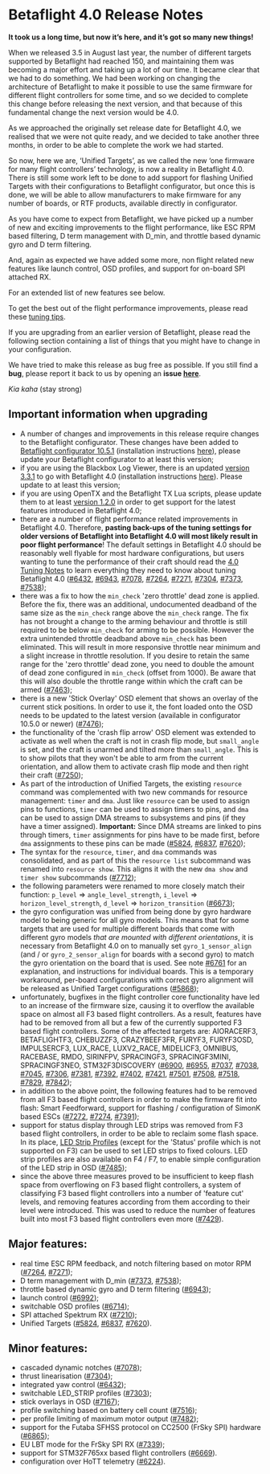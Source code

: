 # Betaflight 4.0 Release Notes
  
**It took us a long time, but now it’s here, and it’s got so many new things!**

When we released 3.5 in August last year, the number of different targets supported by Betaflight had reached 150, and maintaining them was becoming a major effort and taking up a lot of our time. It became clear that we had to do something. We had been working on changing the architecture of Betaflight to make it possible to use the same firmware for different flight controllers for some time, and so we decided to complete this change before releasing the next version, and that because of this fundamental change the next version would be 4.0.

As we approached the originally set release date for Betaflight 4.0, we realised that we were not quite ready, and we decided to take another three months, in order to be able to complete the work we had started.

So now, here we are, ‘Unified Targets’, as we called the new ‘one firmware for many flight controllers’ technology, is now a reality in Betaflight 4.0. There is still some work left to be done to add support for flashing Unified Targets with their configurations to Betaflight configurator, but once this is done, we will be able to allow manufacturers to make firmware for any number of boards, or RTF products, available directly in configurator.

As you have come to expect from Betaflight, we have picked up a number of new and exciting improvements to the flight performance, like ESC RPM based filtering, D term management with D\_min, and throttle based dynamic gyro and D term filtering.

And, again as expected we have added some more, non flight related new features like launch control, OSD profiles, and support for on-board SPI attached RX.

For an extended list of new features see below.


To get the best out of the flight performance improvements, please read these [tuning tips](https://github.com/betaflight/betaflight/wiki/4.0-Tuning-Notes).

If you are upgrading from an earlier version of Betaflight, please read the following section containing a list of things that you might have to change in your configuration.

We have tried to make this release as bug free as possible. If you still find a **bug**, please report it back to us by opening an **issue [here](https://github.com/betaflight/betaflight/issues)**.

_Kia kaha_ (stay strong)


## Important information when upgrading

- A number of changes and improvements in this release require changes to the Betaflight configurator. These changes have been added to [Betaflight configurator 10.5.1](https://github.com/betaflight/betaflight-configurator/releases/tag/10.5.1) (installation instructions [here](https://github.com/betaflight/betaflight-configurator#installation)), please update your Betaflight configurator to at least this version;
- if you are using the Blackbox Log Viewer, there is an updated [version 3.3.1](https://github.com/betaflight/blackbox-log-viewer/releases/tag/3.3.1) to go with Betaflight 4.0 (installation instructions [here](https://github.com/betaflight/blackbox-log-viewer#installation)). Please update to at least this version;
- if you are using OpenTX and the Betaflight TX Lua scripts, please update them to at least [version 1.2.0](https://github.com/betaflight/betaflight-tx-lua-scripts/releases/tag/1.2.0) in order to get support for the latest features introduced in Betaflight 4.0;
- there are a number of flight performance related improvements in Betaflight 4.0. Therefore, **pasting back-ups of the tuning settings for older versions of Betaflight into Betaflight 4.0 will most likely result in poor flight performance**! The default settings in Betaflight 4.0 should be reasonably well flyable for most hardware configurations, but users wanting to tune the performance of their craft should read the [4.0 Tuning Notes](https://github.com/betaflight/betaflight/wiki/4.0-Tuning-Notes) to learn everything they need to know about tuning Betaflight 4.0 ([#6432](https://github.com/betaflight/betaflight/pull/6432), [#6943](https://github.com/betaflight/betaflight/pull/6943), [#7078](https://github.com/betaflight/betaflight/pull/7078), [#7264](https://github.com/betaflight/betaflight/pull/7264), [#7271](https://github.com/betaflight/betaflight/pull/7271), [#7304](https://github.com/betaflight/betaflight/pull/7304), [#7373](https://github.com/betaflight/betaflight/pull/7373), [#7538](https://github.com/betaflight/betaflight/pull/7538));
- there was a fix to how the `min_check` 'zero throttle' dead zone is applied. Before the fix, there was an additional, undocumented deadband of the same size as the `min_check` range above the `min_check` range. The fix has not brought a change to the arming behaviour and throttle is still required to be below `min_check` for arming to be possible. However the extra unintended throttle deadband above `min_check` has been eliminated. This will result in more responsive throttle near minimum and a slight increase in throttle resolution. If you desire to retain the same range for the 'zero throttle' dead zone, you need to double the amount of dead zone configured in `min_check` (offset from 1000). Be aware that this will also double the throttle range within which the craft can be armed ([#7463](https://github.com/betaflight/betaflight/pull/7463));
- there is a new 'Stick Overlay' OSD element that shows an overlay of the current stick positions. In order to use it, the font loaded onto the OSD needs to be updated to the latest version (available in configurator 10.5.0 or newer) ([#7476](https://github.com/betaflight/betaflight/pull/7476));
- the functionality of the 'crash flip arrow' OSD element was extended to activate as well when the craft is not in crash flip mode, but `small_angle` is set, and the craft is unarmed and tilted more than `small_angle`. This is to show pilots that they won't be able to arm from the current orientation, and allow them to activate crash flip mode and then right their craft ([#7250](https://github.com/betaflight/betaflight/pull/7250));
- As part of the introduction of Unified Targets, the existing `resource` command was complemented with two new commands for resource management: `timer` and `dma`. Just like `resource` can be used to assign pins to functions, `timer` can be used to assign timers to pins, and `dma` can be used to assign DMA streams to subsystems and pins (if they have a timer assigned). **Important:** Since DMA streams are linked to pins through timers, `timer` assignments for pins have to be made first, before `dma` assignments to these pins can be made ([#5824](https://github.com/betaflight/betaflight/pull/5824), [#6837](https://github.com/betaflight/betaflight/pull/6837), [#7620](https://github.com/betaflight/betaflight/pull/7620));
- The syntax for the `resource`, `timer`, and `dma` commands was consolidated, and as part of this the `resource list` subcommand was renamed into `resource show`. This aligns it with the new `dma show` and `timer show` subcommands ([#7712](https://github.com/betaflight/betaflight/pull/7712));
- the following parameters were renamed to more closely match their function: `p_level` => `angle_level_strength`, `i_level` => `horizon_level_strength`, `d_level` => `horizon_transition` ([#6673](https://github.com/betaflight/betaflight/pull/6673));
- the gyro configuration was unified from being done by gyro hardware model to being generic for all gyro models. This means that for some targets that are used for multiple different boards that come with different gyro models _that are mounted with different orientations_, it is necessary from Betaflight 4.0 on to manually set `gyro_1_sensor_align` (and / or `gyro_2_sensor_align` for boards with a second gyro) to match the gyro orientation on the board that is used. See note [#6761](https://github.com/betaflight/betaflight/pull/6761) for an explanation, and instructions for individual boards. This is a temporary workaround, per-board configurations with correct gyro alignment will be released as Unified Target configurations ([#5868](https://github.com/betaflight/betaflight/pull/5868));
- unfortunately, bugfixes in the flight controller core functionality have led to an increase of the firmware size, causing it to overflow the available space on almost all F3 based flight controllers. As a result, features have had to be removed from all but a few of the currently supported F3 based flight controllers. Some of the affected targets are: AIORACERF3, BETAFLIGHTF3, CHEBUZZF3, CRAZYBEEF3FR, FURYF3, FURYF3OSD, IMPULSERCF3, LUX\_RACE, LUXV2\_RACE, MIDELICF3, OMNIBUS, RACEBASE, RMDO, SIRINFPV, SPRACINGF3, SPRACINGF3MINI, SPRACINGF3NEO, STM32F3DISCOVERY ([#6900](https://github.com/betaflight/betaflight/pull/6900), [#6955](https://github.com/betaflight/betaflight/pull/6955), [#7037](https://github.com/betaflight/betaflight/pull/7037), [#7038](https://github.com/betaflight/betaflight/pull/7038), [#7045](https://github.com/betaflight/betaflight/pull/7045), [#7306](https://github.com/betaflight/betaflight/pull/7306), [#7381](https://github.com/betaflight/betaflight/pull/7381), [#7392](https://github.com/betaflight/betaflight/pull/7392), [#7402](https://github.com/betaflight/betaflight/pull/7402), [#7421](https://github.com/betaflight/betaflight/pull/7421), [#7501](https://github.com/betaflight/betaflight/pull/7501), [#7508](https://github.com/betaflight/betaflight/pull/7508), [#7518](https://github.com/betaflight/betaflight/pull/7518), [#7829](https://github.com/betaflight/betaflight/pull/7829), [#7842](https://github.com/betaflight/betaflight/pull/7842));
- in addition to the above point, the following features had to be removed from all F3 based flight controllers in order to make the firmware fit into flash: Smart Feedforward, support for flashing / configuration of SimonK based ESCs ([#7272](https://github.com/betaflight/betaflight/pull/7272), [#7274](https://github.com/betaflight/betaflight/pull/7274), [#7391](https://github.com/betaflight/betaflight/pull/7391));
- support for status display through LED strips was removed from F3 based flight controllers, in order to be able to reclaim some flash space. In its place, [LED Strip Profiles](https://github.com/betaflight/betaflight/blob/master/docs/LedStrip.md#led-strip-profiles) (except for the 'Status' profile which is not supported on F3) can be used to set LED strips to fixed colours. LED strip profiles are also available on F4 / F7, to enable simple configuration of the LED strip in OSD ([#7485](https://github.com/betaflight/betaflight/pull/7485));
- since the above three measures proved to be insufficient to keep flash space from overflowing on F3 based flight controllers, a system of classifying F3 based flight controllers into a number of 'feature cut' levels, and removing features according from them according to their level were introduced. This was used to reduce the number of features built into most F3 based flight controllers even more ([#7429](https://github.com/betaflight/betaflight/pull/7429)).


## Major features:

- real time ESC RPM feedback, and notch filtering based on motor RPM ([#7264](https://github.com/betaflight/betaflight/pull/7264), [#7271](https://github.com/betaflight/betaflight/pull/7271));
- D term management with D\_min ([#7373](https://github.com/betaflight/betaflight/pull/7373), [#7538](https://github.com/betaflight/betaflight/pull/7538));
- throttle based dynamic gyro and D term filtering ([#6943](https://github.com/betaflight/betaflight/pull/6943));
- launch control ([#6992](https://github.com/betaflight/betaflight/pull/6992));
- switchable OSD profiles ([#6714](https://github.com/betaflight/betaflight/pull/6714));
- SPI attached Spektrum RX ([#7210](https://github.com/betaflight/betaflight/pull/7210));
- Unified Targets ([#5824](https://github.com/betaflight/betaflight/pull/5824), [#6837](https://github.com/betaflight/betaflight/pull/6837), [#7620](https://github.com/betaflight/betaflight/pull/7620)).


## Minor features:

- cascaded dynamic notches ([#7078](https://github.com/betaflight/betaflight/pull/7078));
- thrust linearisation ([#7304](https://github.com/betaflight/betaflight/pull/7304));
- integrated yaw control ([#6432](https://github.com/betaflight/betaflight/pull/6432));
- switchable LED\_STRIP profiles ([#7303](https://github.com/betaflight/betaflight/pull/7303));
- stick overlays in OSD ([#7167](https://github.com/betaflight/betaflight/pull/7167)); 
- profile switching based on battery cell count ([#7516](https://github.com/betaflight/betaflight/pull/7516));
- per profile limiting of maximum motor output ([#7482](https://github.com/betaflight/betaflight/pull/7482));
- support for the Futaba SFHSS protocol on CC2500 (FrSky SPI) hardware ([#6865](https://github.com/betaflight/betaflight/pull/6865));
- EU LBT mode for the FrSky SPI RX ([#7339](https://github.com/betaflight/betaflight/pull/7339));
- support for STM32F765xx based flight controllers ([#6669](https://github.com/betaflight/betaflight/pull/6669)).
- configuration over HoTT telemetry ([#6224](https://github.com/betaflight/betaflight/pull/6224)).
